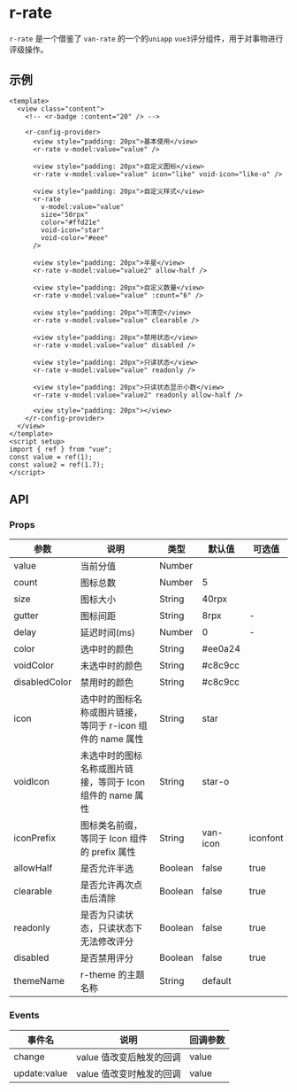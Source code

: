 # r-rate

`r-rate` 是一个借鉴了 `van-rate` 的一个的`uniapp` `vue3`评分组件，用于对事物进行评级操作。

## 示例

```vue
<template>
  <view class="content">
    <!-- <r-badge :content="20" /> -->

    <r-config-provider>
      <view style="padding: 20px">基本使用</view>
      <r-rate v-model:value="value" />

      <view style="padding: 20px">自定义图标</view>
      <r-rate v-model:value="value" icon="like" void-icon="like-o" />

      <view style="padding: 20px">自定义样式</view>
      <r-rate
        v-model:value="value"
        size="50rpx"
        color="#ffd21e"
        void-icon="star"
        void-color="#eee"
      />

      <view style="padding: 20px">半星</view>
      <r-rate v-model:value="value2" allow-half />

      <view style="padding: 20px">自定义数量</view>
      <r-rate v-model:value="value" :count="6" />

      <view style="padding: 20px">可清空</view>
      <r-rate v-model:value="value" clearable />

      <view style="padding: 20px">禁用状态</view>
      <r-rate v-model:value="value" disabled />

      <view style="padding: 20px">只读状态</view>
      <r-rate v-model:value="value" readonly />

      <view style="padding: 20px">只读状态显示小数</view>
      <r-rate v-model:value="value2" readonly allow-half />

      <view style="padding: 20px"></view>
    </r-config-provider>
  </view>
</template>
<script setup>
import { ref } from "vue";
const value = ref(1);
const value2 = ref(1.7);
</script>
```

## API

### Props

| 参数          | 说明                                                       | 类型    | 默认值   | 可选值   |
| ------------- | ---------------------------------------------------------- | ------- | -------- | -------- |
| value         | 当前分值                                                   | Number  |          |          |
| count         | 图标总数                                                   | Number  | 5        |          |
| size          | 图标大小                                                   | String  | 40rpx    |          |
| gutter        | 图标间距                                                   | String  | 8rpx     | -        |
| delay         | 延迟时间(ms)                                               | Number  | 0        | -        |
| color         | 选中时的颜色                                               | String  | \#ee0a24 |          |
| voidColor     | 未选中时的颜色                                             | String  | \#c8c9cc |          |
| disabledColor | 禁用时的颜色                                               | String  | \#c8c9cc |          |
| icon          | 选中时的图标名称或图片链接，等同于 r-icon 组件的 name 属性 | String  | star     |          |
| voidIcon      | 未选中时的图标名称或图片链接，等同于 Icon 组件的 name 属性 | String  | star-o   |          |
| iconPrefix    | 图标类名前缀，等同于 Icon 组件的 prefix 属性               | String  | van-icon | iconfont |
| allowHalf     | 是否允许半选                                               | Boolean | false    | true     |
| clearable     | 是否允许再次点击后清除                                     | Boolean | false    | true     |
| readonly      | 是否为只读状态，只读状态下无法修改评分                     | Boolean | false    | true     |
| disabled      | 是否禁用评分                                               | Boolean | false    | true     |
| themeName     | r-theme 的主题名称                                         | String  | default  |          |

### Events

| 事件名       | 说明                     | 回调参数 |
| ------------ | ------------------------ | -------- |
| change       | value 值改变后触发的回调 | value    |
| update:value | value 值改变时触发的回调 | value    |
